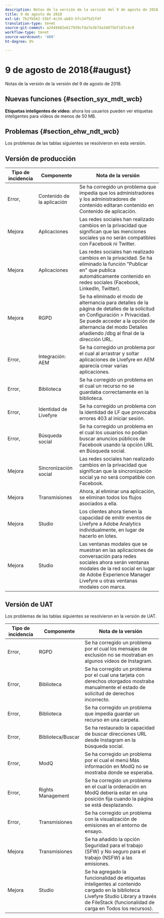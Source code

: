 ```yaml
---
description: Notas de la versión de la versión del 9 de agosto de 2018.
title: 9 de agosto de 2018
exl-id: 7b2fb562-33bf-4c34-ab83-5fc34f5d1f4f
translation-type: tm+mt
source-git-commit: a2449482e617939cfda7e367da34875bf187c4c9
workflow-type: tm+mt
source-wordcount: '469'
ht-degree: 8%

---
```


# 9 de agosto de 2018{#august}

Notas de la versión de la versión del 9 de agosto de 2018.

## Nuevas funciones {#section_syx_mdt_wcb}

**Etiquetas inteligentes de vídeo:** ahora los usuarios pueden ver etiquetas inteligentes para vídeos de menos de 50 MB.

## Problemas {#section_ehw_ndt_wcb}

Los problemas de las tablas siguientes se resolvieron en esta versión.

## Versión de producción

| **Tipo de incidencia** | **Componente** | **Nota de la versión** |
|---|---|---|
| Error, | Contenido de la aplicación | Se ha corregido un problema que impedía que los administradores y los administradores de contenido editaran contenido en Contenido de aplicación. |
| Mejora | Aplicaciones | Las redes sociales han realizado cambios en la privacidad que significan que las menciones sociales ya no serán compatibles con Facebook ni Twitter. |
| Mejora | Aplicaciones | Las redes sociales han realizado cambios en la privacidad. Se ha eliminado la función &quot;Publicar en&quot; que publica automáticamente contenido en redes sociales (Facebook, LinkedIn, Twitter). |
| Mejora | RGPD | Se ha eliminado el modo de alternancia para detalles de la página de detalles de la solicitud en Configuración > Privacidad. Se puede acceder a la opción de alternancia del modo Detalles añadiendo /dbg al final de la dirección URL. |
| Error, | Integración: AEM | Se ha corregido un problema por el cual al arrastrar y soltar aplicaciones de Livefyre en AEM aparecía crear varias aplicaciones. |
| Error, | Biblioteca | Se ha corregido un problema en el cual un recurso no se guardaba correctamente en la biblioteca. |
| Error, | Identidad de Livefyre | Se ha corregido un problema con la identidad de LF que provocaba errores 403 al iniciar sesión. |
| Error, | Búsqueda social | Se ha corregido un problema en el cual los usuarios no podían buscar anuncios públicos de Facebook usando la opción URL en Búsqueda social. |
| Mejora | Sincronización social | Las redes sociales han realizado cambios en la privacidad que significan que la sincronización social ya no será compatible con Facebook. |
| Mejora | Transmisiones | Ahora, al eliminar una aplicación, se eliminan todos los flujos asociados a ella. |
| Mejora | Studio | Los clientes ahora tienen la capacidad de emitir eventos de Livefyre a Adobe Analytics individualmente, en lugar de hacerlo en lotes. |
| Mejora | Studio | Las ventanas modales que se muestran en las aplicaciones de conversación para redes sociales ahora serán ventanas modales de la red social en lugar de Adobe Experience Manager Livefyre u otras ventanas modales con marca. |

## Versión de UAT

Los problemas de las tablas siguientes se resolvieron en la versión de UAT.

| **Tipo de incidencia** | **Componente** | **Nota de la versión** |
|---|---|---|
| Error, | RGPD | Se ha corregido un problema por el cual los mensajes de exclusión no se mostraban en algunos vídeos de Instagram. |
| Error, | Biblioteca | Se ha corregido un problema por el cual una tarjeta con derechos otorgados mostraba manualmente el estado de solicitud de derechos incorrecto. |
| Error, | Biblioteca | Se ha corregido un problema que impedía guardar un recurso en una carpeta. |
| Error, | Biblioteca/Buscar | Se ha restaurado la capacidad de buscar direcciones URL desde Instagram en la búsqueda social. |
| Error, | ModQ | Se ha corregido un problema por el cual el menú Más información en ModQ no se mostraba donde se esperaba. |
| Error, | Rights Management | Se ha corregido un problema en el cual la ordenación en ModQ debería estar en una posición fija cuando la página se está desplazando. |
| Error, | Transmisiones | Se ha corregido un problema con la visualización de emisiones en el entorno de ensayo. |
| Mejora | Transmisiones | Se ha añadido la opción Seguridad para el trabajo (SFW) y No seguro para el trabajo (NSFW) a las emisiones. |
| Mejora | Studio | Se ha agregado la funcionalidad de etiquetas inteligentes al contenido cargado en la biblioteca Livefyre Studio Library a través de FileStack (funcionalidad de carga en Todos los recursos). |
